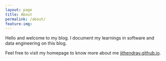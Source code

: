 ```yaml
---
layout: page
title: About
permalink: /about/
feature-img: 
---
```


Hello and welcome to my blog. I document my learnings in software and data engineering on this blog.

Feel free to visit my homepage to know more about me [jithendray.github.io](https://jithendray.github.io/).
 
